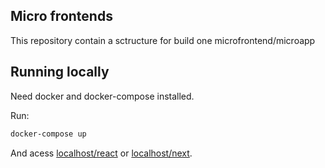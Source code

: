 ## Micro frontends

This repository contain a sctructure for build one microfrontend/microapp

## Running locally

Need docker and docker-compose installed.

Run:

```powershell
docker-compose up
```

And acess [localhost/react](http://localhost/react) or [localhost/next](http://localhost.next).
